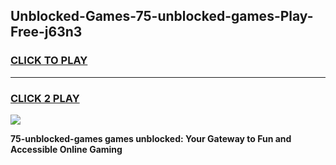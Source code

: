 
## Unblocked-Games-75-unblocked-games-Play-Free-j63n3
<h3>
<a href="https://premium76.site?title=75-unblocked-games&ref=18A1">CLICK TO PLAY</a></h3>
<hr>

<h3>
<a href="https://premium76.site?title=75-unblocked-games&ref=18A1">CLICK 2 PLAY</a>
  
</h3>

<a href="https://premium76.site?title=75-unblocked-games&ref=18A1"><img src="https://clearcache.store/games.png"></a>


**75-unblocked-games games unblocked: Your Gateway to Fun and Accessible Online Gaming**
